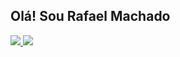 ## Olá! Sou Rafael Machado

<div>
        <a href="https://github.com/dev-rafaelmachado", >
        <img altura="200em" src="https://github-readme-stats.vercel.app/api?username=dev-rafaelmachado&show_icons=true&theme=github_dark&include_all_commits=true&count_private=true"/>
        <img altura="200em" src="https://github-readme-stats.vercel.app/api/top-langs/?username=dev-rafaelmachado&layout=compact&langs_count=7&theme=github_dark"/>
    </div>
  
<div>
    <a href="mailto:dev.rafaelmachado@gmail.com" img="https://img.shields.io/badge/Gmail-D14836?style=for-the-badge&logo=gmail&logoColor=white">
    <a href="https://www.linkedin.com/in/rafael-leal-machado-4966261b3/" img="https://img.shields.io/badge/LinkedIn-0077B5?style=for-the-badge&logo=linkedin&logoColor=white">
    <a href="https://www.instagram.com/rafael_rlm_/" img="https://img.shields.io/badge/Instagram-E4405F?style=for-the-badge&logo=instagram&logoColor=white">
    <a href="https://rentry.co/kb68a" img="https://img.shields.io/badge/Discord-7289DA?style=for-the-badge&logo=discord&logoColor=white">
</div>
